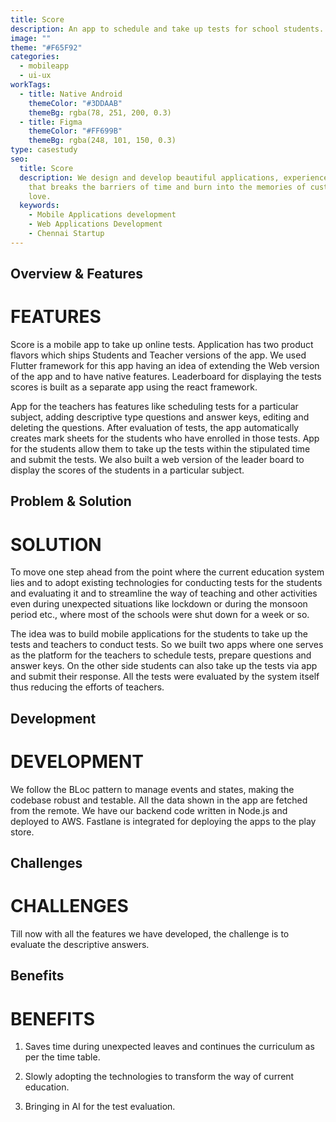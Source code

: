 ```yaml
---
title: Score
description: An app to schedule and take up tests for school students.
image: ""
theme: "#F65F92"
categories:
  - mobileapp
  - ui-ux
workTags:
  - title: Native Android
    themeColor: "#3DDAAB"
    themeBg: rgba(78, 251, 200, 0.3)
  - title: Figma
    themeColor: "#FF699B"
    themeBg: rgba(248, 101, 150, 0.3)
type: casestudy
seo:
  title: Score
  description: We design and develop beautiful applications, experience and brands
    that breaks the barriers of time and burn into the memories of customers
    love.
  keywords:
    - Mobile Applications development
    - Web Applications Development
    - Chennai Startup
---
```

## Overview & Features

# FEATURES

Score is a mobile app to take up online tests. Application has two product flavors which ships Students and Teacher versions of the app. We used Flutter framework for this app having an idea of extending the Web version of the app and to have native features. Leaderboard for displaying the tests scores is built as a separate app using the react framework.

App for the teachers has features like scheduling tests for a particular subject, adding descriptive type questions and answer keys, editing and deleting the questions. After evaluation of tests, the app automatically creates mark sheets for the students who have enrolled in those tests. App for the students allow them to take up the tests within the stipulated time and submit the tests. We also built a web version of the leader board to display the scores of the students in a particular subject.

## Problem & Solution

# SOLUTION

To move one step ahead from the point where the current education system lies and to adopt existing technologies for conducting tests for the students and evaluating it and to streamline the way of teaching and other activities even during unexpected situations like lockdown or during the monsoon period etc., where most of the schools were shut down for a week or so.

The idea was to build mobile applications for the students to take up the tests and teachers to conduct tests. So we built two apps where one serves as the platform for the teachers to schedule tests, prepare questions and answer keys. On the other side students can also take up the tests via app and submit their response. All the tests were evaluated by the system itself thus reducing the efforts of teachers.

## Development

# DEVELOPMENT

We follow the BLoc pattern to manage events and states, making the codebase robust and testable. All the data shown in the app are fetched from the remote. We have our backend code written in Node.js and deployed to AWS. Fastlane is integrated for deploying the apps to the play store.

## Challenges

# CHALLENGES

Till now with all the features we have developed, the challenge is to evaluate the descriptive answers.

## Benefits

# BENEFITS

1. Saves time during unexpected leaves and continues the curriculum as per the time table.

2. Slowly adopting the technologies to transform the way of current education.

3. Bringing in AI for the test evaluation.